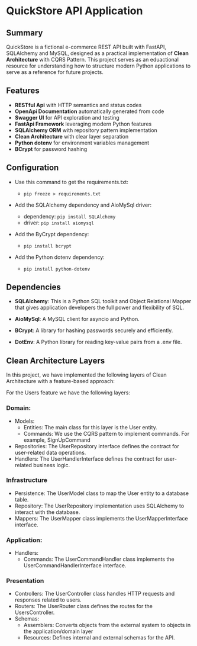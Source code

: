 ﻿# QuickStore API Application

## Summary

QuickStore is a fictional e-commerce REST API built with FastAPI, SQLAlchemy and MySQL, designed as a practical implementation of **Clean Architecture** with CQRS Pattern. This project serves as an eduactional resource
for understanding how to structure modern Python applications to serve as a reference for future projects.

## Features
- **RESTful Api** with HTTP semantics and status codes
- **OpenApi Documentation** automatically generated from code
- **Swagger UI** for API exploration and testing
- **FastApi Framework** leveraging modern Python features
- **SQLAlchemy ORM** with repository pattern implementation
- **Clean Architecture** with clear layer separation
- **Python dotenv** for environment variables management
- **BCrypt** for password hashing

## Configuration

- Use this command to get the requirements.txt: 
    - `pip freeze > requirements.txt`


- Add the SQLAlchemy dependency and AioMySql driver:
    - dependency: `pip install SQLAlchemy`
    - driver: `pip install aiomysql`


- Add the ByCrypt dependency:
    - `pip install bcrypt` 


- Add the Python dotenv dependency:
    - `pip install python-dotenv`


## Dependencies

- **SQLAlchemy**: This is a Python SQL toolkit and Object Relational Mapper that gives application developers the full power and flexibility of SQL. 


- **AioMySql**: A MySQL client for asyncio and Python.


- **BCrypt**: A library for hashing passwords securely and efficiently.


- **DotEnv**: A Python library for reading key-value pairs from a .env file.

## Clean Architecture Layers

In this project, we have implemented the following layers of Clean Architecture with a feature-based approach:

For the Users feature we have the following layers:

### **Domain**:
- Models:
    - Entities: The main class for this layer is the User entity.
    - Commands: We use the CQRS pattern to implement commands. For example, SignUpCommand
- Repositories: The UserRepository interface defines the contract for user-related data operations.
- Handlers: The UserHandlerInterface defines the contract for user-related business logic. 

### **Infrastructure**
- Persistence: The UserModel class to map the User entity to a database table.
- Repository: The UserRepository implementation uses SQLAlchemy to interact with the database.
- Mappers: The UserMapper class implements the UserMapperInterface interface.

### **Application**:
- Handlers:
    - Commands: The UserCommandHandler class implements the UserCommandHandlerInterface interface. 

### **Presentation**
- Controllers: The UserController class handles HTTP requests and responses related to users.
- Routers: The UserRouter class defines the routes for the UsersController.
- Schemas: 
    - Assemblers: Converts objects from the external system to objects in the application/domain layer 
    - Resources: Defines internal and external schemas for the API.


